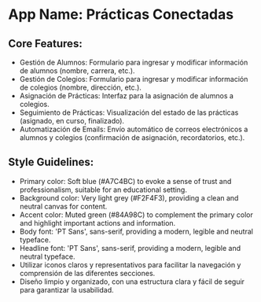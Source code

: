 # **App Name**: Prácticas Conectadas

## Core Features:

- Gestión de Alumnos: Formulario para ingresar y modificar información de alumnos (nombre, carrera, etc.).
- Gestión de Colegios: Formulario para ingresar y modificar información de colegios (nombre, dirección, etc.).
- Asignación de Prácticas: Interfaz para la asignación de alumnos a colegios.
- Seguimiento de Prácticas: Visualización del estado de las prácticas (asignado, en curso, finalizado).
- Automatización de Emails: Envío automático de correos electrónicos a alumnos y colegios (confirmación de asignación, recordatorios, etc.).

## Style Guidelines:

- Primary color: Soft blue (#A7C4BC) to evoke a sense of trust and professionalism, suitable for an educational setting.
- Background color: Very light grey (#F2F4F3), providing a clean and neutral canvas for content.
- Accent color: Muted green (#84A98C) to complement the primary color and highlight important actions and information.
- Body font: 'PT Sans', sans-serif, providing a modern, legible and neutral typeface.
- Headline font: 'PT Sans', sans-serif, providing a modern, legible and neutral typeface.
- Utilizar iconos claros y representativos para facilitar la navegación y comprensión de las diferentes secciones.
- Diseño limpio y organizado, con una estructura clara y fácil de seguir para garantizar la usabilidad.